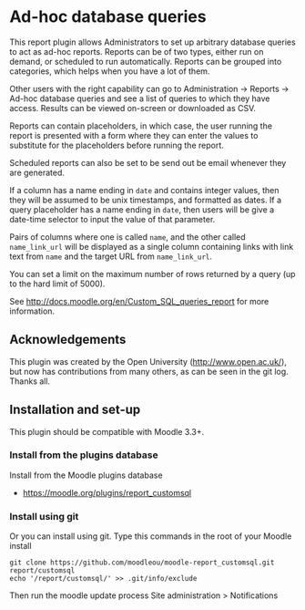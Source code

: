 # Ad-hoc database queries

This report plugin allows Administrators to set up arbitrary database queries
to act as ad-hoc reports. Reports can be of two types, either run on demand,
or scheduled to run automatically. Reports can be grouped into categories,
which helps when you have a lot of them.

Other users with the right capability can go to Administration -> Reports ->
Ad-hoc database queries and see a list of queries to which they have access.
Results can be viewed on-screen or downloaded as CSV.

Reports can contain placeholders, in which case, the user running the report is
presented with a form where they can enter the values to substitute for the
placeholders before running the report.

Scheduled reports can also be set to be send out be email whenever they are
generated.

If a column has a name ending in `date` and contains integer values, then they
will be assumed to be unix timestamps, and formatted as dates. If a query
placeholder has a name ending in `date`, then users will be give a date-time
selector to input the value of that parameter.

Pairs of columns where one is called `name`, and the other called `name_link_url`
will be displayed as a single column containing links with link text from
`name` and the target URL from `name_link_url`.

You can set a limit on the maximum number of rows returned by a query
(up to the hard limit of 5000).

See http://docs.moodle.org/en/Custom_SQL_queries_report for more information.


## Acknowledgements

This plugin was created by the Open University (http://www.open.ac.uk/), but now
has contributions from many others, as can be seen in the git log. Thanks all.


## Installation and set-up

This plugin should be compatible with Moodle 3.3+.

### Install from the plugins database

Install from the Moodle plugins database
* https://moodle.org/plugins/report_customsql

### Install using git

Or you can install using git. Type this commands in the root of your Moodle install

    git clone https://github.com/moodleou/moodle-report_customsql.git report/customsql
    echo '/report/customsql/' >> .git/info/exclude

Then run the moodle update process
Site administration > Notifications
